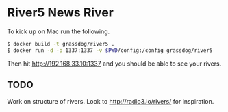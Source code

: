 # River5 News River

To kick up on Mac run the following.

```sh
$ docker build -t grassdog/river5 .
$ docker run -d -p 1337:1337 -v $PWD/config:/config grassdog/river5
```

Then hit http://192.168.33.10:1337 and you should be able to see your rivers.

## TODO

Work on structure of rivers. Look to http://radio3.io/rivers/ for inspiration.
